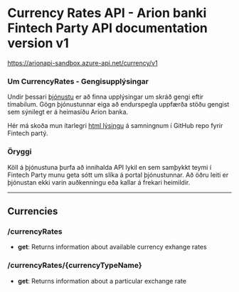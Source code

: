 ﻿# Currency Rates API - Arion banki Fintech Party API documentation version v1
https://arionapi-sandbox.azure-api.net/currency/v1

### Um CurrencyRates - Gengisupplýsingar
Undir þessari [þjónustu](/ "e. resource, gæti verið þýtt is. auðlind\viðfang") er að finna upplýsingar um skráð gengi eftir tímabilum. Gögn þjónustunnar eiga að endurspegla uppfærða stöðu gengist sem sýnilegt er á heimasíðu Arion banka.

Hér má skoða mun ítarlegri [html lýsingu](https://rawgit.com/kristinnstefansson/intechParty201606Documentation/master/Currency/Currency.html "sjá Currency.html") á samningnum í GitHub repo fyrir Fintech partý.

### Öryggi
Köll á þjónustuna þurfa að innihalda API lykil en sem samþykkt teymi í Fintech Party munu geta sótt um slíka á portal þjónustunnar. Að öðru leiti er þjónustan ekki varin auðkenningu eða kallar á frekari heimildir.

---

## Currencies

### /currencyRates

* **get**: Returns information about available currency exhange rates

### /currencyRates/{currencyTypeName}

* **get**: Returns information about a particular exchange rate

